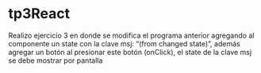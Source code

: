 # tp3React
Realizo ejercicio 3 en donde se modifica el programa anterior agregando al componente un state con la clave msj: “(from changed state)”, 
además agregar un botón al presionar este botón (onClick), el state de la clave msj se debe mostrar por pantalla 

